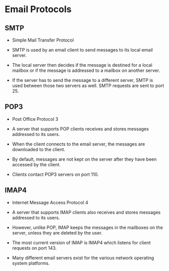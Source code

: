 # Email Protocols

## SMTP

- Simple Mail Transfer Protocol
- SMTP is used by an email client to send messages to its local email server. 
- The local server then decides if the message is destined for a local mailbox or if the message is addressed to a mailbox on another server.

- If the server has to send the message to a different server, SMTP is used between those two servers as well. SMTP requests are sent to port 25.

## POP3

- Post Office Protocol 3

- A server that supports POP clients receives and stores messages addressed to its users. 
- When the client connects to the email server, the messages are downloaded to the client. 
- By default, messages are not kept on the server after they have been accessed by the client. 
- Clients contact POP3 servers on port 110.

## IMAP4

- Internet Message Access Protocol 4
- A server that supports IMAP clients also receives and stores messages addressed to its users. 
- However, unlike POP, IMAP keeps the messages in the mailboxes on the server, unless they are deleted by the user. 
- The most current version of IMAP is IMAP4 which listens for client requests on port 143.

- Many different email servers exist for the various network operating system platforms.
